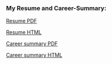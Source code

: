 ### My Resume and Career-Summary:

[Resume PDF](./output/resume.pdf)


[Resume HTML](https://amiedeep.github.io/pandoc_resume/output/resume.html)


[Career summary PDF](./output/Career-Summary.pdf)


[Career summary HTML](https://amiedeep.github.io/pandoc_resume/output/Career-Summary.html)
